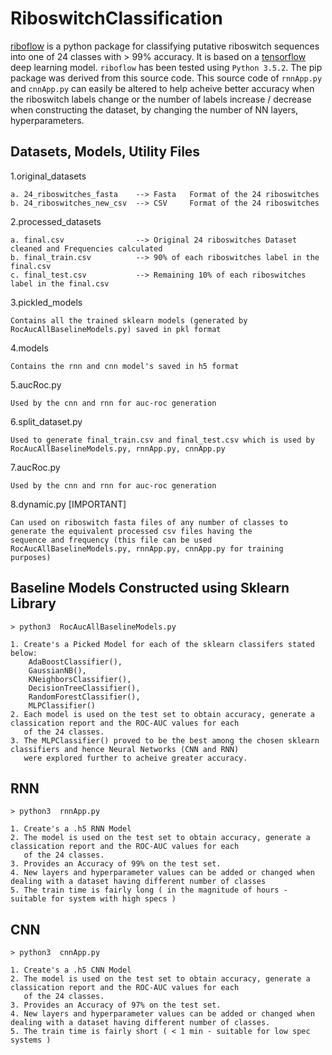 # RiboswitchClassification

[riboflow](https://test.pypi.org/project/riboflow/) is a python package for classifying putative riboswitch sequences into one of 24 classes with > 99% accuracy. It is based on a [tensorflow](https://www.tensorflow.org) deep learning model. ``riboflow`` has been tested using ``Python 3.5.2``. 
The pip package was derived from this source code. This source code of ``rnnApp.py`` and ``cnnApp.py`` can easily be altered to help acheive better accuracy when the riboswitch labels change or the number of labels increase / decrease when constructing the dataset, by changing the number of NN layers, hyperparameters.  

Datasets, Models, Utility Files
------------

1.original_datasets

    a. 24_riboswitches_fasta    --> Fasta   Format of the 24 riboswitches
    b. 24_riboswitches_new_csv  --> CSV     Format of the 24 riboswitches
    
2.processed_datasets

    a. final.csv                --> Original 24 riboswitches Dataset cleaned and Frequencies calculated
    b. final_train.csv          --> 90% of each riboswitches label in the final.csv
    c. final_test.csv           --> Remaining 10% of each riboswitches label in the final.csv
    
3.pickled_models

    Contains all the trained sklearn models (generated by RocAucAllBaselineModels.py) saved in pkl format
    
4.models

    Contains the rnn and cnn model's saved in h5 format 
    
5.aucRoc.py

    Used by the cnn and rnn for auc-roc generation

6.split_dataset.py

    Used to generate final_train.csv and final_test.csv which is used by RocAucAllBaselineModels.py, rnnApp.py, cnnApp.py 
    
7.aucRoc.py

    Used by the cnn and rnn for auc-roc generation
    
8.dynamic.py [IMPORTANT]
    
    Can used on riboswitch fasta files of any number of classes to generate the equivalent processed csv files having the  
    sequence and frequency (this file can be used RocAucAllBaselineModels.py, rnnApp.py, cnnApp.py for training purposes) 
    
Baseline Models Constructed using Sklearn Library
------------

    > python3  RocAucAllBaselineModels.py
    
    1. Create's a Picked Model for each of the sklearn classifers stated below:
        AdaBoostClassifier(),
        GaussianNB(),
        KNeighborsClassifier(),
        DecisionTreeClassifier(),
        RandomForestClassifier(),
        MLPClassifier()
    2. Each model is used on the test set to obtain accuracy, generate a classication report and the ROC-AUC values for each 
       of the 24 classes. 
    3. The MLPClassifier() proved to be the best among the chosen sklearn classifiers and hence Neural Networks (CNN and RNN) 
       were explored further to acheive greater accuracy.
 
 RNN
------------

    > python3  rnnApp.py
    
    1. Create's a .h5 RNN Model
    2. The model is used on the test set to obtain accuracy, generate a classication report and the ROC-AUC values for each 
       of the 24 classes. 
    3. Provides an Accuracy of 99% on the test set.
    4. New layers and hyperparameter values can be added or changed when dealing with a dataset having different number of classes
    5. The train time is fairly long ( in the magnitude of hours - suitable for system with high specs )
    
CNN
------------

    > python3  cnnApp.py
    
    1. Create's a .h5 CNN Model
    2. The model is used on the test set to obtain accuracy, generate a classication report and the ROC-AUC values for each 
       of the 24 classes. 
    3. Provides an Accuracy of 97% on the test set.
    4. New layers and hyperparameter values can be added or changed when dealing with a dataset having different number of classes.
    5. The train time is fairly short ( < 1 min - suitable for low spec systems )
 
    
